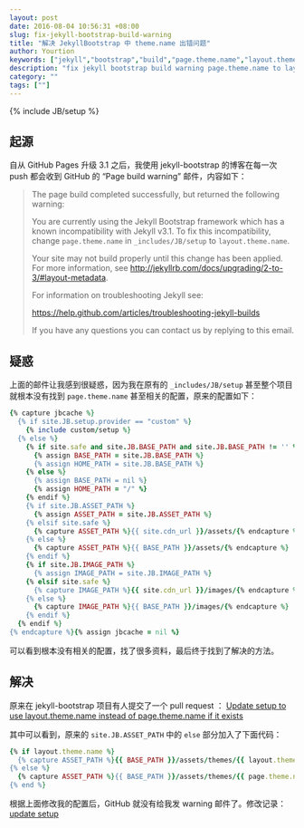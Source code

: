 ```yaml
---
layout: post
date: 2016-08-04 10:56:31 +08:00
slug: fix-jekyll-bootstrap-build-warning
title: "解决 JekyllBootstrap 中 theme.name 出错问题"
author: Yourtion
keywords: ["jekyll","bootstrap","build","page.theme.name","layout.theme.name"]
description: "fix jekyll bootstrap build warning page.theme.name to layout.theme.name"
category: ""
tags: [""]
---
```

{% include JB/setup %}

## 起源

自从 GitHub Pages 升级 3.1 之后，我使用 jekyll-bootstrap 的博客在每一次 push 都会收到 GitHub 的 “Page build warning” 邮件，内容如下：

> The page build completed successfully, but returned the following warning:
> 
> You are currently using the Jekyll Bootstrap framework which has a known incompatibility with Jekyll v3.1. To fix this incompatibility, change `page.theme.name` in `_includes/JB/setup` to `layout.theme.name`. 
> 
> Your site may not build properly until this change has been applied. For more information, see http://jekyllrb.com/docs/upgrading/2-to-3/#layout-metadata.
> 
> For information on troubleshooting Jekyll see:
> 
>   https://help.github.com/articles/troubleshooting-jekyll-builds
> 
> If you have any questions you can contact us by replying to this email.

## 疑惑

上面的邮件让我感到很疑惑，因为我在原有的 `_includes/JB/setup` 甚至整个项目就根本没有找到 `page.theme.name` 甚至相关的配置，原来的配置如下：

```ruby
{% capture jbcache %}
  {% if site.JB.setup.provider == "custom" %}
    {% include custom/setup %}
  {% else %}
    {% if site.safe and site.JB.BASE_PATH and site.JB.BASE_PATH != '' %}
      {% assign BASE_PATH = site.JB.BASE_PATH %}
      {% assign HOME_PATH = site.JB.BASE_PATH %}
    {% else %}
      {% assign BASE_PATH = nil %}
      {% assign HOME_PATH = "/" %}
    {% endif %}
    {% if site.JB.ASSET_PATH %}
      {% assign ASSET_PATH = site.JB.ASSET_PATH %}
    {% elsif site.safe %}
      {% capture ASSET_PATH %}{{ site.cdn_url }}/assets/{% endcapture %}
    {% else %}
      {% capture ASSET_PATH %}{{ BASE_PATH }}/assets/{% endcapture %}
    {% endif %}
    {% if site.JB.IMAGE_PATH %}
      {% assign IMAGE_PATH = site.JB.IMAGE_PATH %}
    {% elsif site.safe %}
      {% capture IMAGE_PATH %}{{ site.cdn_url }}/images/{% endcapture %}
    {% else %}
      {% capture IMAGE_PATH %}{{ BASE_PATH }}/images/{% endcapture %}
    {% endif %}
  {% endif %}
{% endcapture %}{% assign jbcache = nil %}
```

可以看到根本没有相关的配置，找了很多资料，最后终于找到了解决的方法。

## 解决

原来在 jekyll-bootstrap 项目有人提交了一个 pull request ： [Update setup to use layout.theme.name instead of page.theme.name if it exists](https://github.com/plusjade/jekyll-bootstrap/commit/8579232806a9f553aed95c85f9888b7e3ac3f76a)

其中可以看到，原来的 `site.JB.ASSET_PATH` 中的 `else` 部分加入了下面代码：

```ruby
{% if layout.theme.name %}
  {% capture ASSET_PATH %}{{ BASE_PATH }}/assets/themes/{{ layout.theme.name }}{% endcapture %}
{% else %}
  {% capture ASSET_PATH %}{{ BASE_PATH }}/assets/themes/{{ page.theme.name }}{% endcapture %}
{% end %}
```

根据上面修改我的配置后，GitHub 就没有给我发 warning 邮件了。修改记录： [update setup](https://github.com/yourtion/yourtion.github.io/commit/4b5ddb61fbf852c91eeada399792517472d0a779)





